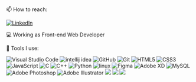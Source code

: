 📫 How to reach:

[<img alt="LinkedIn" src="https://img.shields.io/badge/linkedin%20-%230077B5.svg?&style=for-the-badge&logo=linkedin&logoColor=white"/>](https://www.linkedin.com/in/tanishq-shah-a89150211/)

💻 Working as Front-end Web Developer 
<!--
🌱 Learning <img alt="Flutter" src="https://img.shields.io/badge/Flutter%20-%2302569B.svg?&style=for-the-badge&logo=Flutter&logoColor=white" />
-->
🔭 Tools I use: 

<img alt="Visual Studio Code" src="https://img.shields.io/badge/Visual%20Studio%20Code-0078d7.svg?&style=for-the-badge&logo=visual-studio-code&logoColor=white"/> 
<img alt="intellij idea" src="https://img.shields.io/badge/Intellij%20Idea-%2320232a.svg?&style=for-the-badge&logo=intellij-idea&logoColor=%2361DAFB"/> 
<img alt="GitHub" src="https://img.shields.io/badge/github%20-%23121011.svg?&style=for-the-badge&logo=github&logoColor=white"/> 
<img alt="Git" src="https://img.shields.io/badge/git%20-%23563D7C.svg?&style=for-the-badge&logo=git&logoColor=white"/> 
<img alt="HTML5" src="https://img.shields.io/badge/html5%20-%23E34F26.svg?&style=for-the-badge&logo=html5&logoColor=white"/> 
<img alt="CSS3" src="https://img.shields.io/badge/css3%20-%231572B6.svg?&style=for-the-badge&logo=css3&logoColor=white"/> 
<img alt="JavaScript" src="https://img.shields.io/badge/javascript%20-%23323330.svg?&style=for-the-badge&logo=javascript&logoColor=%23F7DF1E"/> 
<img alt="C" src="https://img.shields.io/badge/c%20-%2300599C.svg?&style=for-the-badge&logo=c&logoColor=white"/> 
<img alt="C++" src="https://img.shields.io/badge/c++%20-%2300599C.svg?&style=for-the-badge&logo=c%2B%2B&ogoColor=white"/> 
<img alt="Python" src="https://img.shields.io/badge/python%20-%2314354C.svg?&style=for-the-badge&logo=python&logoColor=white"/> 
<img alt="linux" src="https://img.shields.io/badge/linux-%23ED8B00.svg?&style=for-the-badge&logo=linux&logoColor=white"/> 
<img alt="Figma" src="https://img.shields.io/badge/figma%20-%23F24E1E.svg?&style=for-the-badge&logo=figma&logoColor=white"/>
<img alt="Adobe XD" src="https://img.shields.io/badge/adobe%20xd%20-%23FF26BE.svg?&style=for-the-badge&logo=adobe%20xd&logoColor=white"/> 
<img alt="MySQL" src="https://img.shields.io/badge/mysql-%2300f.svg?&style=for-the-badge&logo=mysql&logoColor=white"/> 
<img alt="Adobe Photoshop" src="https://img.shields.io/badge/adobe%20photoshop%20-%2331A8FF.svg?&style=for-the-badge&logo=adobe%20photoshop&logoColor=white"/> 
<img alt="Adobe Illustrator" src="https://img.shields.io/badge/adobe%20illustrator%20-%23FF9A00.svg?&style=for-the-badge&logo=adobe%20illustrator&logoColor=white"/>



  

<img src="https://github-readme-stats.vercel.app/api?username=tanishqshah&show_icons=true&theme=dark">  
<img src="https://github-readme-stats.vercel.app/api/top-langs/?username=tanishqshah&layout=compact&langs_count=8">

<img src="https://activity-graph.herokuapp.com/graph?username=tanishqshah&theme=github">





